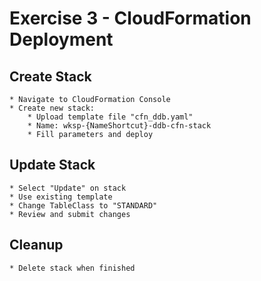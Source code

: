 # Exercise 3 - CloudFormation Deployment

## Create Stack
    * Navigate to CloudFormation Console
    * Create new stack:
        * Upload template file "cfn_ddb.yaml"
        * Name: wksp-{NameShortcut}-ddb-cfn-stack
        * Fill parameters and deploy

## Update Stack
    * Select "Update" on stack
    * Use existing template
    * Change TableClass to "STANDARD"
    * Review and submit changes

## Cleanup
    * Delete stack when finished